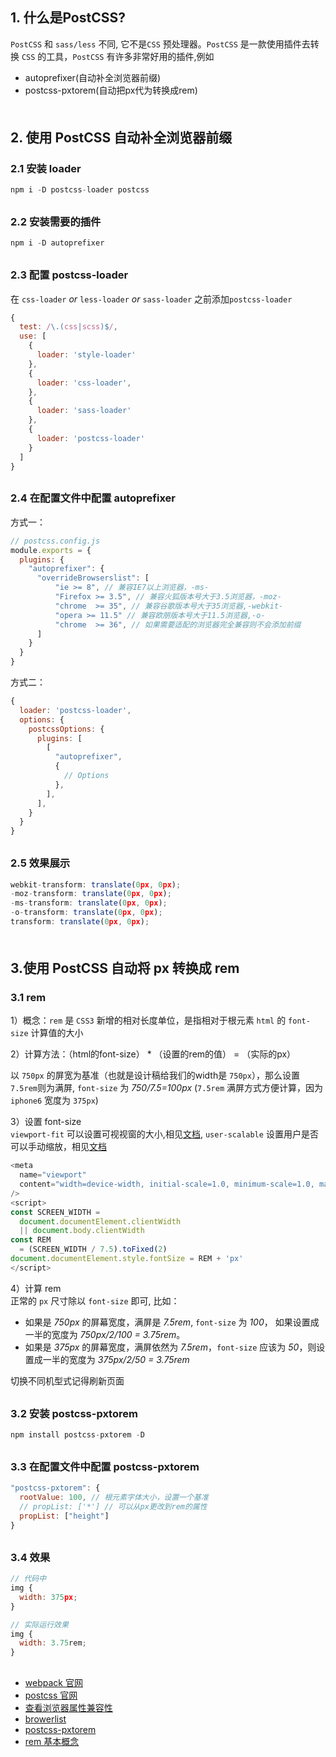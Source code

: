 ## 1. 什么是PostCSS?
`PostCSS` 和 `sass/less` 不同, 它不是`CSS` 预处理器。`PostCSS` 是一款使用插件去转换 `CSS` 的工具，`PostCSS` 有许多非常好用的插件,例如
- autoprefixer(自动补全浏览器前缀)
- postcss-pxtorem(自动把px代为转换成rem)
<div style="margin-bottom: 50px;"></div>


## 2. 使用 PostCSS 自动补全浏览器前缀
### 2.1 安装 loader
```js
npm i -D postcss-loader postcss
```
<div style="margin-bottom: 30px;"></div>

### 2.2 安装需要的插件
```js
npm i -D autoprefixer
```
<div style="margin-bottom: 30px;"></div>

### 2.3 配置 postcss-loader
在 `css-loader` *or* `less-loader` *or* `sass-loader` 之前添加`postcss-loader`
```js
{
  test: /\.(css|scss)$/,
  use: [
    {
      loader: 'style-loader'
    },
    {
      loader: 'css-loader',
    },
    {
      loader: 'sass-loader'
    },
    {
      loader: 'postcss-loader'
    }
  ]
}
```
<div style="margin-bottom: 30px;"></div>

### 2.4 在配置文件中配置 autoprefixer
方式一：
```js
// postcss.config.js
module.exports = {
  plugins: {
    "autoprefixer": {
      "overrideBrowserslist": [
          "ie >= 8", // 兼容IE7以上浏览器，-ms-
          "Firefox >= 3.5", // 兼容火狐版本号大于3.5浏览器，-moz-
          "chrome  >= 35", // 兼容谷歌版本号大于35浏览器,-webkit-
          "opera >= 11.5" // 兼容欧朋版本号大于11.5浏览器,-o- 
          "chrome  >= 36", // 如果需要适配的浏览器完全兼容则不会添加前缀
      ]
    }
  }
}
```

方式二：
```js
{
  loader: 'postcss-loader',
  options: {
    postcssOptions: {
      plugins: [
        [
          "autoprefixer",
          {
            // Options
          },
        ],
      ],
    }
  }
}
```
<div style="margin-bottom: 30px;"></div>

### 2.5 效果展示
```js
webkit-transform: translate(0px, 0px);
-moz-transform: translate(0px, 0px);
-ms-transform: translate(0px, 0px);
-o-transform: translate(0px, 0px);
transform: translate(0px, 0px);
```
<div style="margin-bottom: 50px;"></div>


## 3.使用 PostCSS 自动将 px 转换成 rem
### 3.1 rem
1）概念：`rem` 是 `CSS3` 新增的相对长度单位，是指相对于根元素 `html` 的 `font-size` 计算值的大小 <br>

2）计算方法：（html的font-size） * （设置的rem的值） = （实际的px）<br>

以 `750px` 的屏宽为基准（也就是设计稿给我们的width是 `750px`），那么设置 `7.5rem`则为满屏, `font-size` 为 *750/7.5=100px* (`7.5rem` 满屏方式方便计算，因为 `iphone6` 宽度为 `375px`)

3）设置 font-size <br>
`viewport-fit` 可以设置可视视窗的大小,相见[文档](https://juejin.cn/post/6963941148163473445), `user-scalable` 设置用户是否可以手动缩放，相见[文档](https://www.cnblogs.com/pigtail/archive/2013/03/15/2961631.html)
```js
<meta
  name="viewport"
  content="width=device-width, initial-scale=1.0, minimum-scale=1.0, maximum-scale=1.0, user-scalable=no, viewport-fit=cover"
/>
<script>
const SCREEN_WIDTH = 
  document.documentElement.clientWidth 
  || document.body.clientWidth
const REM 
  = (SCREEN_WIDTH / 7.5).toFixed(2)
document.documentElement.style.fontSize = REM + 'px'
</script>
```

4）计算 rem <br>
正常的 `px` 尺寸除以 `font-size` 即可, 比如：
- 如果是 *750px* 的屏幕宽度，满屏是 *7.5rem*, `font-size` 为 *100*， 如果设置成一半的宽度为 *750px/2/100 = 3.75rem*。
- 如果是 *375px* 的屏幕宽度，满屏依然为 *7.5rem*，`font-size` 应该为 *50*，则设置成一半的宽度为 *375px/2/50 = 3.75rem*

切换不同机型式记得刷新页面
<div style="margin-bottom: 30px;"></div>


### 3.2 安装 postcss-pxtorem
```js
npm install postcss-pxtorem -D
```
<div style="margin-bottom: 30px;"></div>

### 3.3 在配置文件中配置 postcss-pxtorem
```js
"postcss-pxtorem": {
  rootValue: 100, // 根元素字体大小，设置一个基准
  // propList: ['*'] // 可以从px更改到rem的属性
  propList: ["height"]
}
```
<div style="margin-bottom: 30px;"></div>

### 3.4 效果
```js
// 代码中
img {
  width: 375px;
}

// 实际运行效果
img {
  width: 3.75rem;
}
```
<div style="margin-bottom: 30px;"></div>


- [webpack 官网](https://webpack.js.org/loaders/postcss-loader/)
- [postcss 官网](https://www.postcss.com.cn/)
- [查看浏览器属性兼容性](https://www.caniuse.com/?search=transform)
- [browerlist](https://github.com/browserslist/browserslist#queries)
- [postcss-pxtorem](https://www.npmjs.com/package/postcss-pxtorem)
- [rem 基本概念](https://lvan-zhang.github.io/views/css/2019/080128.html#%E5%9F%BA%E6%9C%AC%E6%A6%82%E5%BF%B5)